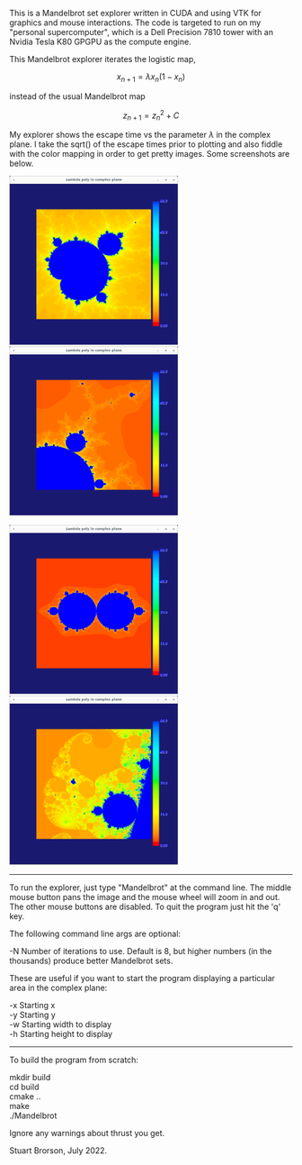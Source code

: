 This is a Mandelbrot set explorer written in CUDA and using VTK for
graphics and mouse interactions.  The code is targeted to run on my
"personal supercomputer", which is a Dell Precision 7810 tower with an
Nvidia Tesla K80 GPGPU as the compute engine.

This Mandelbrot explorer iterates the logistic map,

$$
x_{n+1} = \lambda x_n (1 - x_n)
$$

instead of the usual Mandelbrot map

$$
z_{n+1} = z_n^2 + C
$$

My explorer shows the escape time vs the parameter $\lambda$ in the
complex plane.  I take the sqrt() of the escape times prior to
plotting and also fiddle with the color mapping in order to get pretty
images.  Some screenshots are below. 

<p float="left">
<img src="Mandelbrot1.png" height="300" width="300"/>
<img src="Mandelbrot2.png" height="300" width="300"/>
</p>
<p float="left">
<img src="Mandelbrot3.png" height="300" width="300"/>
<img src="Mandelbrot4.png" height="300" width="300"/>
</p>

--------------------------------------------------------------
To run the explorer, just type "Mandelbrot" at the command line.  The
middle mouse button pans the image and the mouse wheel will zoom in
and out.  The other mouse buttons are disabled.  To quit the program
just hit the 'q' key.

The following command line args are optional:

-N Number of iterations to use.  Default is 8, but higher numbers (in
 the thousands) produce better Mandelbrot sets.

These are useful if you want to start the program displaying a
particular area in the complex plane:

-x Starting x    
-y Starting y    
-w Starting width to display    
-h Starting height to display    

--------------------------------------------------------------
To build the program from scratch:    

mkdir build    
cd build    
cmake ..    
make    
./Mandelbrot    

Ignore any warnings about thrust you get.

Stuart Brorson, July 2022.


